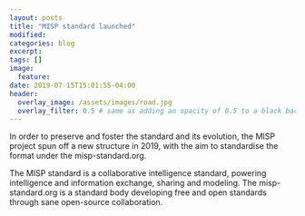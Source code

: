 ```yaml
---
layout: posts
title: "MISP standard launched"
modified:
categories: blog
excerpt:
tags: []
image:
  feature:
date: 2019-07-15T15:01:55-04:00
header:
  overlay_image: /assets/images/road.jpg
  overlay_filter: 0.5 # same as adding an opacity of 0.5 to a black background
---
```


In order to preserve and foster the standard and its evolution, the MISP project spun off a new structure in 2019, with the aim to standardise the format under the misp-standard.org.

The MISP standard is a collaborative intelligence standard, powering intelligence and information exchange, sharing and modeling. The misp-standard.org is a standard body developing free and open standards through sane open-source collaboration.

